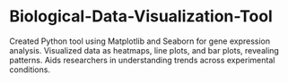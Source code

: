 # Biological-Data-Visualization-Tool
Created Python tool using Matplotlib and Seaborn for gene expression analysis. Visualized data as heatmaps, line plots, and bar plots, revealing patterns. Aids researchers in understanding trends across experimental conditions.
